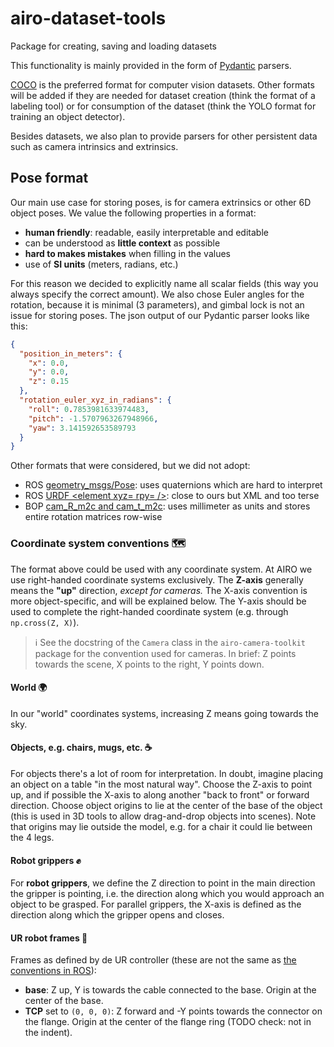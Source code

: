 # airo-dataset-tools

Package for creating, saving and loading datasets

This functionality is mainly provided in the form of [Pydantic](https://docs.pydantic.dev/) parsers.

[COCO](https://cocodataset.org/#format-data) is the preferred format for computer vision datasets. Other formats will be added if they are needed for dataset creation (think the format of a labeling tool) or for consumption of the dataset (think the YOLO format for training an object detector).

Besides datasets, we also plan to provide parsers for other persistent data such as camera intrinsics and extrinsics.

## Pose format

Our main use case for storing poses, is for camera extrinsics or other 6D object poses.
We value the following properties in a format:

- **human friendly**: readable, easily interpretable and editable
- can be understood as **little context** as possible
- **hard to makes mistakes** when filling in the values
- use of **SI units** (meters, radians, etc.)

For this reason we decided to explicitly name all scalar fields (this way you always specify the correct amount).
We also chose Euler angles for the rotation, because it is minimal (3 parameters), and gimbal lock is not an issue for storing poses.
The json output of our Pydantic parser looks like this:

```json
{
  "position_in_meters": {
    "x": 0.0,
    "y": 0.0,
    "z": 0.15
  },
  "rotation_euler_xyz_in_radians": {
    "roll": 0.7853981633974483,
    "pitch": -1.5707963267948966,
    "yaw": 3.141592653589793
  }
}
```

Other formats that were considered, but we did not adopt:

- ROS [geometry_msgs/Pose](https://docs.ros2.org/latest/api/geometry_msgs/index-msg.html):
  uses quaternions which are hard to interpret
- ROS [URDF <element xyz= rpy= />](http://wiki.ros.org/urdf/XML/link):
  close to ours but XML and too terse
- BOP [cam_R_m2c and cam_t_m2c](https://github.com/thodan/bop_toolkit/blob/master/docs/bop_datasets_format.md#ground-truth-annotations):
  uses millimeter as units and stores entire rotation matrices row-wise

### Coordinate system conventions :world_map:

The format above could be used with any coordinate system.
At AIRO we use right-handed coordinate systems exclusively.
The **Z-axis** generally means the **"up"** direction, _except for cameras._
The X-axis convention is more object-specific, and will be explained below.
The Y-axis should be used to complete the right-handed coordinate system (e.g. through `np.cross(Z, X)`).

> :information_source: See the docstring of the `Camera` class in the `airo-camera-toolkit` package for the convention used for cameras.
> In brief: Z points towards the scene, X points to the right, Y points down.

#### World :earth_africa:

In our "world" coordinates systems, increasing Z means going towards the sky.

#### Objects, e.g. chairs, mugs, etc. :coffee:

For objects there's a lot of room for interpretation.
In doubt, imagine placing an object on a table "in the most natural way".
Choose the Z-axis to point up, and if possible the X-axis to along another "back to front" or forward direction.
Choose object origins to lie at the center of the base of the object (this is used in 3D tools to allow drag-and-drop objects into scenes).
Note that origins may lie outside the model, e.g. for a chair it could lie between the 4 legs.

#### Robot grippers :fist:

For **robot grippers**, we define the Z direction to point in the main direction the gripper is pointing, i.e. the direction along which you would approach an object to be grasped.
For parallel grippers, the X-axis is defined as the direction along which the gripper opens and closes.

#### UR robot frames :robot:

Frames as defined by de UR controller (these are not the same as [the conventions in ROS](https://gavanderhoorn.github.io/rep/rep-0199.html)):

- **base**: Z up, Y is towards the cable connected to the base. Origin at the center of the base.
- **TCP** set to `(0, 0, 0)`: Z forward and -Y points towards the connector on the flange. Origin at the center of the flange ring (TODO check: not in the indent).
